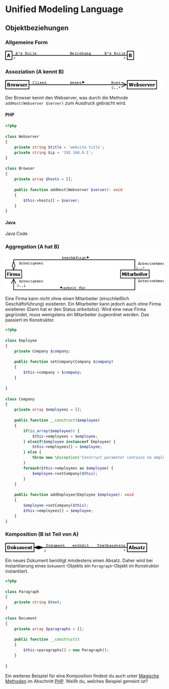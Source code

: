 # Unified Modeling Language
## Objektbeziehungen

### Allgemeine Form

![Klassendiagramm](/docs/img/uml-relations.png)

### Assoziation (A kennt B)

![Klassendiagramm](/docs/img/uml-association.png)

Der Browser kennt den Webserver, was durch die Methode ``addHost(Webserver $server)`` zum Ausdruck
gebracht wird.

<!-- tabs:start -->

#### **PHP**

````php
<?php

class Webserver
{
    private string $title = 'website title';
    private string $ip = '192.168.0.1';    
}

class Browser
{
    private array $hosts = [];
        
    public function addHost(Webserver $server): void
    {
        $this->hosts[] = $server;
    }    
}
````

#### **Java**

Java Code

<!-- tabs:end -->



### Aggregation (A hat B)

![Klassendiagramm](/docs/img/uml-aggregation.png)

Eine Firma kann nicht ohne einen Mitarbeiter (einschließlich Geschäftsführung) existieren.
Ein Mitarbeiter kann jedoch auch ohne Firma existieren (Dann hat er den Status *arbeitslos*).
Wird eine neue Firma gegründet, muss wenigstens ein Mitarbeiter zugeordnet werden. Das
passiert im Konstruktor.

````php
<?php

class Employee
{
    private Company $company;    
    
    public function setCompany(Company $company)
    {
        $this->company = $company;
    }
    
}

class Company
{
    private array $employees = [];
    
    public function __construct($employee)
    {
        if(is_array($employee)) {
            $this->employees = $employee;
        } elseif($employee instanceof Employee) {
            $this->employees[] = $employee;
        } else {
            throw new \Exception('Construct parameter contains no employee!');
        }
        foreach($this->employees as $employee) {
            $employee->setCompany($this);
        }
    }
        
    public function addEmployee(Employee $employee): void
    {
        $employee->setCompany($this);
        $this->employees[] = $employee;        
    }    
}
````

### Komposition (B ist Teil von A)

![Klassendiagramm](/docs/img/uml-composition.png)

Ein neues Dokument benötigt mindestens einen Absatz. Daher wird bei Instantiierung
eines ``Dokument``-Objekts ein ``Paragraph``-Objekt im Konstruktor instantiiert.

````php
<?php

class Paragraph
{
    private string $text;    
}

class Document
{
    private array $paragraphs = [];
    
    public function __construct()
    {
        $this->paragraphs[] = new Paragraph();
    }

}
````
Ein weiteres Beispiel für eine Komposition findest du auch unter [Magische Methoden](/docs/php/magic_methods.md)
im Abschnitt [PHP](/docs/php/_index.md). Weißt du, welches Beispiel gemeint ist?
